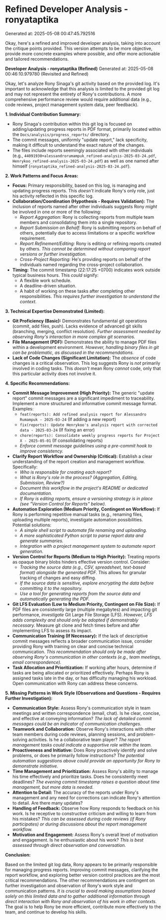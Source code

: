 # Refined Developer Analysis - ronyataptika
Generated at: 2025-05-08 00:47:45.792516

Okay, here's a refined and improved developer analysis, taking into account the critique points provided. This version attempts to be more objective, provide more concrete examples where possible, and offer more actionable and tailored recommendations.

**Developer Analysis - ronyataptika (Refined)**
Generated at: 2025-05-08 00:46:10.979780 (Revisited and Refined)

Okay, let's analyze Rony Sinaga's git activity based on the provided log.  It's important to acknowledge that this analysis is limited to the provided git log and may not represent the entirety of Rony's contributions. A more comprehensive performance review would require additional data (e.g., code reviews, project management system data, peer feedback).

**1. Individual Contribution Summary:**

*   Rony Sinaga's contribution within this git log is focused on adding/updating progress reports in PDF format, primarily located within the `Docs/analysis/progress_reports/` directory.
*   The commit messages, uniformly "update report," lack specificity, making it difficult to understand the exact nature of the changes.
*   The files include reports seemingly associated with other individuals (e.g., `44091930+alessandrorumampuk_refined-analysis-2025-03-24.pdf`, `Henrykoo_refined-analysis-2025-03-24.pdf`) as well as one named after himself (`ronyataptika_refined-analysis-2025-03-24.pdf`).

**2. Work Patterns and Focus Areas:**

*   **Focus:** Primary responsibility, based on this log, is managing and updating progress reports. This *doesn't* indicate Rony's only role, just his activity reflected in this specific log.
*   **Collaboration/Coordination (Hypothesis - Requires Validation):**  The inclusion of reports named after other individuals suggests Rony *might* be involved in one or more of the following:
    *   *Report Aggregation:* Rony is collecting reports from multiple team members and consolidating them into a single repository.
    *   *Report Submission on Behalf:*  Rony is submitting reports on behalf of others, potentially due to access limitations or a specific workflow requirement.
    *   *Report Refinement/Editing:* Rony is editing or refining reports created by others.  *This cannot be determined without comparing report versions or further investigation.*
    *   *Cross-Project Reporting:* He's providing reports on behalf of the individuals named regarding the cross-project collaboration.
*   **Timing:** The commit timestamp (22:17:25 +0700) indicates work outside typical business hours.  This *could* signify:
    *   A flexible work schedule.
    *   A deadline-driven situation.
    *   A habit of working on these tasks after completing other responsibilities.  *This requires further investigation to understand the context.*

**3. Technical Expertise Demonstrated (Limited):**

*   **Git Proficiency (Basic):** Demonstrates fundamental git operations (commit, add files, push).  Lacks evidence of advanced git skills (branching, merging, conflict resolution). *Further assessment needed by observing Rony's interaction in more complex git scenarios.*
*   **File Management (PDF):**  Demonstrates the ability to manage PDF files within a development environment.  *However, handling binary files in git can be problematic, as discussed in the recommendations.*
*   **Lack of Code Changes (Significant Limitation):**  The *absence* of code changes is a critical observation.  This log suggests Rony is *not* primarily involved in coding tasks.  This *doesn't* mean Rony *cannot* code, only that this particular activity does not involve it.

**4. Specific Recommendations:**

*   **Commit Message Improvement (High Priority):** The generic "update report" commit messages are a significant impediment to traceability.  Implement a more structured and informative commit message format. Examples:
    *   `feat(reports): Add refined analysis report for Alessandro Rumampuk - 2025-03-24` (If adding a new report)
    *   `fix(reports): Update Henrykoo's analysis report with corrected data - 2025-03-24` (If fixing an error)
    *   `chore(reports): Consolidate weekly progress reports for Project X - 2025-05-01` (If consolidating reports)
    *   *Enforce commit message guidelines using a pre-commit hook to improve consistency.*
*   **Clarify Report Workflow and Ownership (Critical):**  Establish a clear understanding of the report creation and management workflow.  Specifically:
    *   *Who is responsible for *creating* each report?*
    *   *What is Rony's role in the process? (Aggregation, Editing, Submission, Review?)*
    *   *Document this workflow in the project's README or dedicated documentation.*
    *   *If Rony is editing reports, ensure a versioning strategy is in place (see "Version Control for Reports" below).*
*   **Automation Exploration (Medium Priority, Contingent on Workflow):** If Rony is performing repetitive manual tasks (e.g., renaming files, uploading multiple reports), investigate automation possibilities. Potential solutions:
    *   *A simple shell script to automate file renaming and uploading.*
    *   *A more sophisticated Python script to parse report data and generate summaries.*
    *   *Integration with a project management system to automate report generation.*
*   **Version Control for Reports (Medium to High Priority):**  Treating reports as opaque binary blobs hinders effective version control.  Consider:
    *   *Tracking the *source data* (e.g., CSV, spreadsheet, text-based format) alongside the generated PDF.* This allows for granular tracking of changes and easy diffing.
    *   *If the source data is sensitive, explore encrypting the data before committing it to the repository.*
    *   *Use a tool for generating reports from the source data and automatically generating the PDF.*
*   **Git LFS Evaluation (Low to Medium Priority, Contingent on File Size):**  If PDF files are consistently large (multiple megabytes) and impacting git performance, *investigate* Git Large File Storage (LFS). *However, LFS adds complexity and should only be adopted if demonstrably necessary.* Measure git clone and fetch times before and after implementing LFS to assess its impact.
*   **Communication Training (If Necessary):** If the lack of descriptive commit messages reflects a broader communication issue, consider providing Rony with training on clear and concise technical communication. *This recommendation should only be made after observing Rony's communication in other contexts (e.g., team meetings, email correspondence).*
* **Task Allocation and Prioritization:** If working after hours, determine if tasks are being allocated or prioritized effectively. Perhaps Rony is assigned tasks late in the day, or has difficulty managing his workload. Open communication with Rony can address these concerns.

**5. Missing Patterns in Work Style (Observations and Questions - Requires Further Investigation):**

*   **Communication Style:** Assess Rony's communication style in team meetings and written correspondence (email, chat).  Is he clear, concise, and effective at conveying information? *The lack of detailed commit messages could be an indicator of communication challenges.*
*   **Teamwork and Collaboration:** Observe Rony's interactions with other team members during code reviews, planning sessions, and problem-solving activities.  Is he a collaborative team player? *The report management tasks *could* indicate a supportive role within the team.*
*   **Proactiveness and Initiative:** Does Rony proactively identify and solve problems, or does he primarily follow instructions? *The potential automation suggestions above *could* provide an opportunity for Rony to demonstrate initiative.*
*   **Time Management and Prioritization:**  Assess Rony's ability to manage his time effectively and prioritize tasks.  Does he consistently meet deadlines? *The evening commit timestamp raises a question about time management, but more data is needed.*
*   **Attention to Detail:** The accuracy of the reports under Rony's management and any need for corrections can indicate Rony's attention to detail. Are there many updates?
*   **Handling of Feedback:** Observe how Rony responds to feedback on his work.  Is he receptive to constructive criticism and willing to learn from his mistakes? *This can be assessed during code reviews (if Rony participates) or during discussions about the report management workflow.*
*   **Motivation and Engagement:**  Assess Rony's overall level of motivation and engagement.  Is he enthusiastic about his work? *This is best assessed through direct observation and conversation.*

**Conclusion:**

Based on the limited git log data, Rony appears to be primarily responsible for managing progress reports. Improving commit messages, clarifying the report workflow, and exploring better version control practices are the most critical recommendations. The other recommendations are contingent on further investigation and observation of Rony's work style and communication patterns. *It is crucial to avoid making assumptions based solely on this limited data and to gather additional information through direct interaction with Rony and observation of his work in other contexts.* The goal is to help Rony be more efficient, contribute more effectively to the team, and continue to develop his skills.
